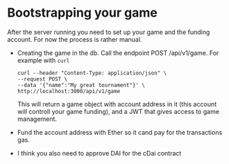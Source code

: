 
# Bootstrapping your game

After the server running you need to set up your game and the funding account.
For now the process is rather manual.

- Creating the game in the db. 
  Call the endpoint POST /api/v1/game. For example with `curl`
  
  ```
  curl --header "Content-Type: application/json" \
  --request POST \
  --data '{"name":"My great tournament"}' \
  http://localhost:3000/api/v1/game
  ```

  This will return a game object with account address in it (this account will controll your game funding), and a JWT that gives access to game management.

- Fund the account address with Ether so it cand pay for the transactions gas.

- I think you also need to approve DAI for the cDai contract
